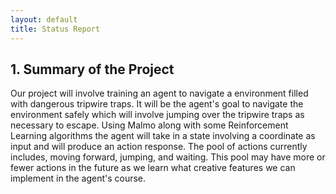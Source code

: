 ```yaml
---
layout: default
title: Status Report
---
```


## 1. Summary of the Project

Our project will involve training an agent to navigate a environment filled with dangerous tripwire traps. It will be the agent's goal to navigate the environment safely which will involve jumping over the tripwire traps as necessary to escape. Using Malmo along with some Reinforcement Learning algorithms the agent will take in a state involving a coordinate as input and will produce an action response. The pool of actions currently includes, moving forward, jumping, and waiting. This pool may have more or fewer actions in the future as we learn what creative features we can implement in the agent's course.

